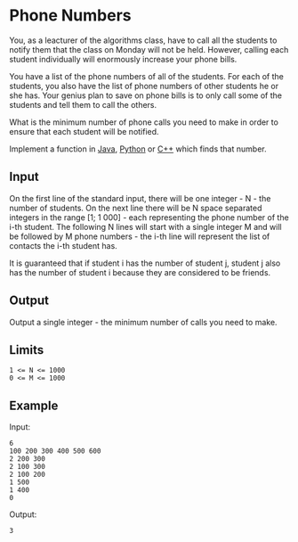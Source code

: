 # Phone Numbers

You, as a leacturer of the algorithms class, have to call all the students to
notify them that the class on Monday will not be held. However, calling each
student individually will enormously increase your phone bills.

You have a list of the phone numbers of all of the students. For each of the
students, you also have the list of phone numbers of other students he or she
has. Your genius plan to save on phone bills is to only call some of the
students and tell them to call the others.

What is the minimum number of phone calls you need to make in order to ensure
that each student will be notified.

Implement a function in [Java](PhoneNumbers.java), [Python](phone_numbers.py)
or [C++](phone_numbers.cpp) which finds that number.

## Input

On the first line of the standard input, there will be one integer - N - the
number of students. On the next line there will be N space separated integers
in the range [1; 1 000] - each representing the phone number of the
i-th student. The following N lines will start with a single integer M and
will be followed by M phone numbers - the i-th line will represent the list
of contacts the i-th student has.

It is guaranteed that if student i has the number of student j, student j
also has the number of student i because they are considered to be friends.

## Output

Output a single integer - the minimum number of calls you need to make.

## Limits

```
1 <= N <= 1000
0 <= M <= 1000
```

## Example

Input:
```
6
100 200 300 400 500 600
2 200 300
2 100 300
2 100 200
1 500
1 400
0
```

Output:
```
3
```
